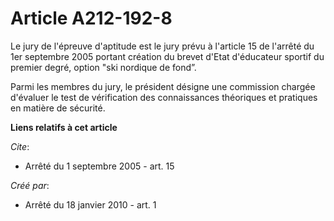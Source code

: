 # Article A212-192-8

Le jury de l'épreuve d'aptitude est le jury prévu à l'article 15 de l'arrêté du 1er septembre 2005 portant création du brevet
d'Etat d'éducateur sportif du premier degré, option "ski nordique de fond”.

Parmi les membres du jury, le président désigne une commission chargée d'évaluer le test de vérification des connaissances
théoriques et pratiques en matière de sécurité.

**Liens relatifs à cet article**

_Cite_:

  - Arrêté du 1 septembre 2005 - art. 15

_Créé par_:

  - Arrêté du 18 janvier 2010 - art. 1
